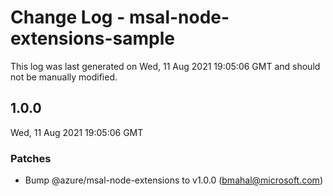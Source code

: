 # Change Log - msal-node-extensions-sample

This log was last generated on Wed, 11 Aug 2021 19:05:06 GMT and should not be manually modified.

<!-- Start content -->

## 1.0.0

Wed, 11 Aug 2021 19:05:06 GMT

### Patches

- Bump @azure/msal-node-extensions to v1.0.0 (bmahal@microsoft.com)
